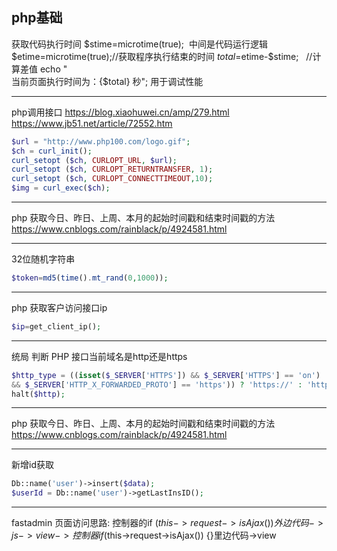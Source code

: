 ## php基础
获取代码执行时间
$stime=microtime(true); 
中间是代码运行逻辑
$etime=microtime(true);//获取程序执行结束的时间
$total=$etime-$stime;   //计算差值
echo "<br />当前页面执行时间为：{$total} 秒";
用于调试性能

 ---

php调用接口 
  <https://blog.xiaohuwei.cn/amp/279.html>
  <https://www.jb51.net/article/72552.htm>

```php
$url = "http://www.php100.com/logo.gif";
$ch = curl_init();
curl_setopt ($ch, CURLOPT_URL, $url);
curl_setopt ($ch, CURLOPT_RETURNTRANSFER, 1);
curl_setopt ($ch, CURLOPT_CONNECTTIMEOUT,10);
$img = curl_exec($ch);
```

---

php 获取今日、昨日、上周、本月的起始时间戳和结束时间戳的方法
<https://www.cnblogs.com/rainblack/p/4924581.html>

---
32位随机字符串

```php
$token=md5(time().mt_rand(0,1000));
```
---
php 获取客户访问接口ip
```php
$ip=get_client_ip();
```

---

统局 判断 PHP 接口当前域名是http还是https
```php
$http_type = ((isset($_SERVER['HTTPS']) && $_SERVER['HTTPS'] == 'on') || (isset($_SERVER['HTTP_X_FORWARDED_PROTO']) 
&& $_SERVER['HTTP_X_FORWARDED_PROTO'] == 'https')) ? 'https://' : 'http://';
halt($http);
```

---

php 获取今日、昨日、上周、本月的起始时间戳和结束时间戳的方法
<https://www.cnblogs.com/rainblack/p/4924581.html>

---
新增id获取
```php
Db::name('user')->insert($data);
$userId = Db::name('user')->getLastInsID();
```

---
fastadmin 页面访问思路:
控制器的if ($this->request->isAjax()) {}
外边代码
->js->view->控制器if ($this->request->isAjax()) {}里边代码->view
